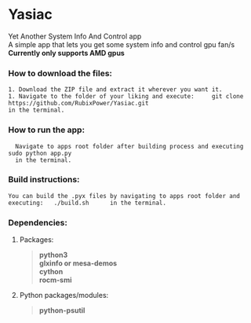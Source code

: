 # Yasiac                                                                                                                                                           
Yet Another System Info And Control app                                                                                                                            
A simple app that lets you get some system info and control gpu fan/s                                                                                              
**Currently only supports AMD gpus**                                                                                                                                                                   
### How to download the files:
    1. Download the ZIP file and extract it wherever you want it.
    1. Navigate to the folder of your liking and execute:     git clone  https://github.com/RubixPower/Yasiac.git     
    in the terminal.
### How to run the app:
      Navigate to apps root folder after building process and executing sudo python app.py
      in the terminal.
      
### Build instructions:
    You can build the .pyx files by navigating to apps root folder and executing:   ./build.sh      in the terminal.
### Dependencies:
1. Packages:
    >**python3**                                                                                                                                                                                                                                                                                                                                                                     
    >**glxinfo or mesa-demos**                                                                                                                                                                                                                                                                                                                                                                     
    >**cython**                                                                                                                                                                                                                                                                                                                                                                                                                                                                                                                 
    >**rocm-smi**                                                                                                                       
2. Python packages/modules:
    >**python-psutil**
